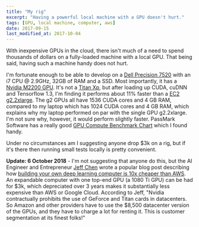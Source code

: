 ```yaml
---
title: "My rig"
excerpt: "Having a powerful local machine with a GPU doesn't hurt."
tags: [GPU, local machine, computer, aws]
date: 2017-09-15
last_modified_at: 2017-10-04
---
```

With inexpensive GPUs in the cloud, there isn't much of a need to spend thousands of dollars on a fully-loaded machine with a local GPU. That being said, having such a machine handy does not hurt.

I'm fortunate enough to be able to develop on a [Dell Precision 7520](https://www.dell.com/en-us/work/shop/dell-laptops-and-notebooks/precision-7520/spd/precision-15-7520-laptop) with an i7 CPU @ 2.9GHz, 32GB of RAM and a SSD. Most importantly, it has a [Nvidia M2200 GPU](https://www.techpowerup.com/gpudb/2922/quadro-m2200-mobile). It's not a [Titan Xp](https://www.nvidia.com/en-us/geforce/products/10series/titan-xp/), but after loading up CUDA, cuDNN and Tensorflow 1.3, I'm finding it performs about 11% faster than a [EC2 g2.2xlarge](https://aws.amazon.com/blogs/aws/build-3d-streaming-applications-with-ec2s-new-g2-instance-type/). The g2 GPUs all have 1536 CUDA cores and 4 GB RAM, compared to my laptop which has 1024 CUDA cores and 4 GB RAM, which explains why my laptop performed on par with the single GPU g2.2xlarge. I'm not sure why, however, it would perform slightly faster. PassMark Software has a really good [GPU Compute Benchmark Chart](https://www.videocardbenchmark.net/directCompute.html) which I found handy.

Under no circumstances am I suggesting anyone drop $3k on a rig, but if it's there then running small tests locally is pretty convenient.

**Update: 6 October 2018** - I'm not suggesting that anyone do this, but the AI Engineer and Entrepreneur [Jeff Chen](http://thisisjeffchen.com/) wrote a popular blog post describing how [building your own deep learning computer is 10x cheaper than AWS](https://medium.com/the-mission/why-building-your-own-deep-learning-computer-is-10x-cheaper-than-aws-b1c91b55ce8c). An expandable computer with one top-end GPU (a 1080 Ti GPU) can be had for $3k, which depreciated over 3 years makes it substantially less expensive than AWS or Google Cloud. According to Jeff, "Nvidia contractually prohibits the use of GeForce and Titan cards in datacenters. So Amazon and other providers have to use the $8,500 datacenter version of the GPUs, and they have to charge a lot for renting it. This is customer segmentation at its finest folks!"

